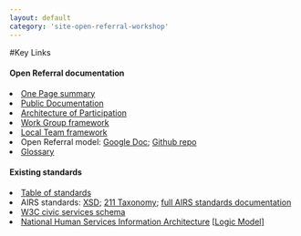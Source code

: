 ```yaml
---
layout: default
category: 'site-open-referral-workshop'
---
```


#Key Links
<p>

<h4>Open Referral documentation</h4>
<li><a href="https://docs.google.com/document/d/1AdmufRDAjeC5lmcjbCSGxPWZvMKpgNQGWIStD7R4HS8/edit#">One Page summary</a>
<li><a href="https://docs.google.com/document/d/17cJxF_1P6fafcsFJQERFQifKKc_kPbAKmAXwe2LWDcI/edit#">Public Documentation</a></li>
<li><a href="https://docs.google.com/document/d/1yMlPkfKB6iHL3nwDZdsSlU-AuSrGxeRPXx88v7-itZk/edit">Architecture of Participation</a></li>
<li><a href="https://docs.google.com/document/d/1pB6QxbFSNGKDKmcpJ79ZHCkLL6UR_TsZhBraYUEyOzU/edit#">Work Group framework</a></li>
<li><a href="https://docs.google.com/document/d/1-E1GljxGw1SFO-TdYCoKr24uvHGnaWGttm-_dDsFN68/edit#">Local Team framework</a></li>
<li>Open Referral model: <a href="https://docs.google.com/document/d/1RwHkuPeG5cztk-gcofuqsXRxWaTYZeHa8mLjC2doCwk/edit?usp=sharing">Google Doc</a>; <a href="http://github.com/codeforamerica/openreferral">Github repo</a></li>
<li><a href="http://https//docs.google.com/spreadsheet/ccc?key=0ApU4bq5aLdmodHowcWxzNXZhWGV4OUY2RVg5M25TQVE&usp=sharing#gid=0">Glossary</a></li>

<h4>Existing standards</h4>
<li><a href="https://docs.google.com/spreadsheet/ccc?key=0Au5CZ4ZLjTHqdHUwZnNaZGpYYUxCNHE0cHRqZVhfdWc&usp=drive_web">Table of standards</a></li>
<li>AIRS standards: <a href="http://www.airs.org/i4a/pages/index.cfm?pageid=3363">XSD</a>; <a href="www.211taxonomy.org">211 Taxonomy</a>; <a href="http://www.airs.org/files/public/AIRS_Standards_7_Final.pdf">full AIRS standards documentation</a></li>
<li><a href="http://www.w3.org/wiki/WebSchemas/CivicServices">W3C civic services schema</a></li>
<li><a href="http://www.acf.hhs.gov/initiatives-priorities/interoperability">National Human Services Information Architecture</a> [<a href="http://https//raw.github.com/hserv/open-human-services/master/doc/NHSIA_conceptual_data_model.jpeg">Logic Model]</a></li>

